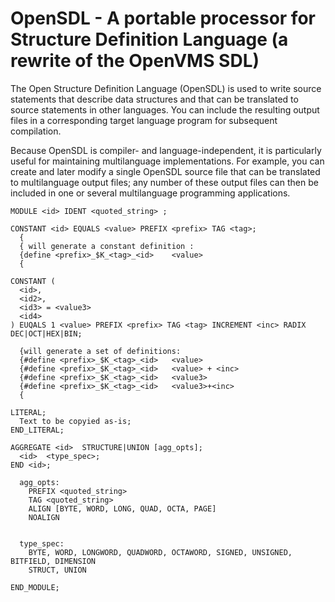 # OpenSDL - A portable processor for Structure Definition Language (a rewrite of the OpenVMS SDL)

The Open Structure Definition Language (OpenSDL) is used to write source statements that describe data structures and that can be translated to source statements in other languages.  You can include the resulting output files in a corresponding target language program for subsequent compilation.

Because OpenSDL is compiler- and language-independent, it is particularly useful for maintaining multilanguage implementations.  For example, you can create and later modify a single OpenSDL source file that can be translated to multilanguage output files; any number of these output files can then be included in one or several multilanguage programming applications.

```
MODULE <id> IDENT <quoted_string> ;

CONSTANT <id> EQUALS <value> PREFIX <prefix> TAG <tag>;
  {
  { will generate a constant definition :
  {define <prefix>_$K_<tag>_<id>	<value>
  {

CONSTANT (
  <id>,
  <id2>,
  <id3> = <value3>
  <id4>
) EUQALS 1 <value> PREFIX <prefix> TAG <tag> INCREMENT <inc> RADIX DEC|OCT|HEX|BIN;

  {will generate a set of definitions:
  {#define <prefix>_$K_<tag>_<id>	<value>
  {#define <prefix>_$K_<tag>_<id>	<value> + <inc>
  {#define <prefix>_$K_<tag>_<id>	<value3>
  {#define <prefix>_$K_<tag>_<id>	<value3>+<inc>
  {

LITERAL;
  Text to be copyied as-is;
END_LITERAL;

AGGREGATE <id>  STRUCTURE|UNION [agg_opts];
  <id>  <type_spec>;
END <id>;

  agg_opts:
    PREFIX <quoted_string>
    TAG <quoted_string>
    ALIGN [BYTE, WORD, LONG, QUAD, OCTA, PAGE]
    NOALIGN
    
  
  type_spec:
    BYTE, WORD, LONGWORD, QUADWORD, OCTAWORD, SIGNED, UNSIGNED, BITFIELD, DIMENSION
    STRUCT, UNION 
	
END_MODULE;
```
